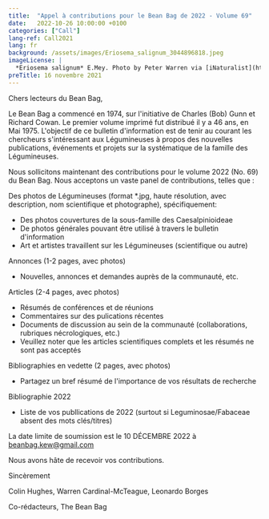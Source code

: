 ```yaml
---
title:  "Appel à contributions pour le Bean Bag de 2022 - Volume 69"
date:   2022-10-26 10:00:00 +0100
categories: ["Call"]
lang-ref: Call2021
lang: fr
background: /assets/images/Eriosema_salignum_3044896818.jpeg
imageLicense: |
  *Eriosema salignum* E.Mey. Photo by Peter Warren via [iNaturalist](https://www.gbif.org/occurrence/3044896818)
preTitle: 16 novembre 2021
---
```


Chers lecteurs du Bean Bag, 

Le Bean Bag a commencé en 1974, sur l'initiative de Charles (Bob) Gunn et Richard Cowan. Le premier volume imprimé fut distribué il y a 46 ans, en Mai 1975. L'objectif de ce bulletin d'information est de tenir au courant les chercheurs s'intéressant aux Légumineuses à propos des nouvelles publications, événements et projets sur la systématique de la famille des Légumineuses.

Nous sollicitons maintenant des contributions pour le volume 2022 (No. 69) du Bean Bag. Nous acceptons un vaste panel de contributions, telles que : 


Des photos de Légumineuses (format *.jpg, haute résolution, avec description, nom scientifique et photographe), spécifiquement:
* Des photos couvertures de la sous-famille des Caesalpinioideae
* De photos générales pouvant être utilisé à travers le bulletin d'information 
* Art et artistes travaillent sur les Légumineuses (scientifique ou autre)

Annonces (1-2 pages, avec photos)
* Nouvelles, annonces et demandes auprès de la communauté, etc.

Articles (2-4 pages, avec photos)
* Résumés de conférences et de réunions
* Commentaires sur des pulications récentes
* Documents de discussion au sein de la communauté (collaborations, rubriques nécrologiques, etc.)
* Veuillez noter que les articles scientifiques complets et les résumés ne sont pas acceptés

Bibliographies en vedette (2 pages, avec photos)
* Partagez un bref résumé de l'importance de vos résultats de recherche

Bibliographie 2022
* Liste de vos publlications de 2022 (surtout si Leguminosae/Fabaceae absent des mots clés/titres)


La date limite de soumission est le 10 DÉCEMBRE 2022 à <beanbag.kew@gmail.com>


Nous avons hâte de recevoir vos contributions. 

Sincèrement

Colin Hughes, Warren Cardinal-McTeague, Leonardo Borges 

Co-rédacteurs, The Bean Bag
